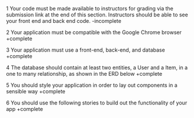 1   Your code must be made available to instructors for grading via the submission link at the end of this section. Instructors should be able to see your front end and back end code.
        -incomplete

2   Your application must be compatible with the Google Chrome browser
        +complete

3   Your application must use a front-end, back-end, and database
        +complete

4   The database should contain at least two entities, a User and a Item, in a one to many relationship, as shown in the ERD below
        +complete

5   You should style your application in order to lay out components in a sensible way
        +complete

6   You should use the following stories to build out the functionality of your app
        +complete